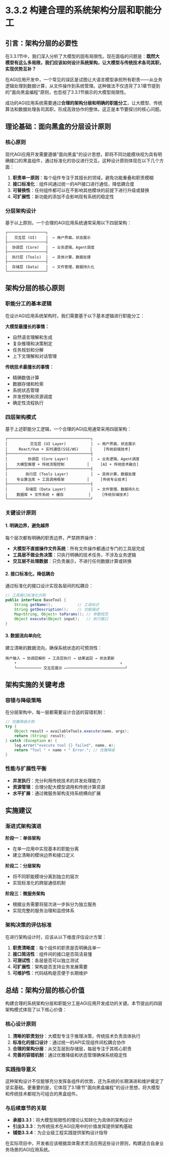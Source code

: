 # 3.3.2 构建合理的系统架构分层和职能分工

## 引言：架构分层的必要性

在3.3.1节中，我们深入分析了大模型的固有局限性。现在面临的问题是：**既然大模型有这么多局限，我们应该如何设计系统架构，让大模型与传统技术各司其职，实现优势互补？**

在AGI应用开发中，一个常见的误区是试图让大语言模型承担所有职责——从业务逻辑处理到数据计算，从文件操作到系统管理。这种做法不仅违背了3.1章节提到的"面向黑盒编程"原则，也忽视了3.3.1节揭示的大模型局限性。

成功的AGI应用系统需要通过**合理的架构分层和明确的职能分工**，让大模型、传统算法和数据处理各司其职，形成高效协作的整体。这正是本节要探讨的核心问题。

## 理论基础：面向黑盒的分层设计原则

### 核心原则

现代AGI应用开发需要遵循"面向黑盒"的设计思想，即将不同功能模块视为具有明确接口的黑盒组件，通过标准化的协议进行交互。这种设计原则体现在以下几个方面：

1. **职责单一原则**：每个组件专注于其擅长的领域，避免功能重叠和职责模糊
2. **接口标准化**：组件间通过统一的API接口进行通信，降低耦合度
3. **可替换性**：任何组件都可以在不影响其他模块的前提下进行升级或替换
4. **可扩展性**：新功能的添加不会影响现有系统的稳定性

### 分层架构设计

基于以上原则，一个合理的AGI应用系统通常采用以下四层架构：

```
┌─────────────────┐
│   交互层 (UI)    │  ← 用户界面，状态展示
├─────────────────┤
│  协调层 (Core)   │  ← 业务逻辑，Agent调度
├─────────────────┤
│  执行层 (Tools)  │  ← 具体计算，数据处理
├─────────────────┤
│  存储层 (Data)   │  ← 文件管理，数据持久化
└─────────────────┘
```

## 架构分层的核心原则

### 职能分工的基本逻辑

在设计AGI应用系统架构时，我们需要基于以下基本逻辑进行职能分工：

**大模型最擅长的事情：**
- 自然语言理解和生成
- 复杂推理和决策制定  
- 任务规划和分解
- 上下文理解和对话管理

**传统技术最擅长的事情：**
- 精确数值计算
- 数据存储和检索
- 系统状态管理
- 并发控制和资源调度
- 确定性流程执行

### 四层架构模式

基于上述职能分工逻辑，一个合理的AGI应用通常采用四层架构：

```
┌─────────────────────────────────────┐
│          交互层 (UI Layer)           │  ← 用户界面，状态展示
│     React/Vue + 实时通信(SSE/WS)     │     [传统前端技术]
├─────────────────────────────────────┤
│         协调层 (Core Layer)          │  ← 业务逻辑，Agent调度  
│    大模型推理 + 传统流程控制          │     [AI + 传统技术融合]
├─────────────────────────────────────┤
│        执行层 (Tools Layer)          │  ← 具体计算，数据处理
│    专业算法库 + 工具调用框架          │     [传统专业技术]
├─────────────────────────────────────┤
│        存储层 (Data Layer)           │  ← 文件管理，数据持久化
│    数据库 + 文件系统 + 缓存           │     [传统存储技术]
└─────────────────────────────────────┘
```

### 关键设计原则

#### 1. 明确边界，避免越界

每个层次都有明确的职责边界，严禁跨界操作：

- **大模型不直接操作文件系统**：所有文件操作都通过专门的工具层完成
- **工具层不做业务决策**：只执行明确的技术任务，不涉及业务逻辑
- **交互层不处理数据**：只负责展示，不进行任何数据计算或转换

#### 2. 接口标准化，降低耦合

通过标准化的接口设计实现各层间的松耦合：

```java
// 工具接口标准化示例
public interface BaseTool {
    String getName();           // 工具标识
    String getDescription();    // 功能描述  
    Map<String, Object> toParams(); // 参数规范
    Object execute(Object input);   // 执行接口
}
```

#### 3. 数据流向单向化

建立清晰的数据流向，确保系统状态的可预测性：

```
用户输入 → 协调层解析 → 工具层执行 → 结果返回 → 状态更新
    ↑                                              ↓
    └─────────── 交互层展示 ←──────────────────────────┘
```

## 架构实施的关键考虑

### 容错与降级策略

在分层架构中，每一层都需要设计合适的容错机制：

```java
// 优雅降级示例
try {
    Object result = availableTools.execute(name, args);
    return (String) result;
} catch (Exception e) {
    log.error("execute tool {} failed", name, e);
    return "Tool " + name + " Error."; // 优雅降级
}
```

### 性能与扩展性平衡

- **并发执行**：充分利用传统技术的并发处理能力
- **资源管理**：合理分配大模型调用和传统计算资源
- **水平扩展**：通过微服务架构支持系统横向扩展

## 实施建议

### 渐进式架构演进

**阶段一：单体架构**
- 在单一应用中实现基本的职能分离
- 建立清晰的模块边界和接口定义

**阶段二：分层架构**  
- 将不同职能模块分离到独立的层次
- 实现标准化的跨层通信机制

**阶段三：微服务架构**
- 根据业务需要将层次进一步拆分为独立服务
- 实现完整的服务治理和监控体系

### 架构决策的评估标准

在进行架构设计时，应该从以下维度评估设计方案：

1. **职责清晰度**：每个组件的职责是否明确且单一
2. **接口简洁性**：组件间的接口是否简洁易懂
3. **可测试性**：各层是否可以独立测试
4. **可扩展性**：架构是否支持业务发展需要
5. **可维护性**：代码结构是否便于长期维护

## 总结：架构分层的核心价值

构建合理的系统架构分层和职能分工是AGI应用开发成功的关键。本节提出的四层架构模式体现了以下核心价值：

### 核心设计原则
1. **清晰的职责划分**：大模型专注于推理决策，传统技术负责具体执行
2. **标准化的接口设计**：通过统一的API实现组件间松耦合协作  
3. **合理的架构分层**：从交互层到存储层，每层专注于其核心职责
4. **完善的容错机制**：通过优雅降级和状态管理确保系统稳定性

### 实践指导意义
这种架构设计不仅能够充分发挥各组件的优势，还为系统的长期演进和维护奠定了坚实基础。更重要的是，它体现了3.1章节"面向黑盒编程"的设计思想，将大模型和传统技术都视为可组合的黑盒组件。

### 与后续章节的关联
- **承接3.3.1**：将大模型局限性的理论认知转化为具体的架构设计
- **引出3.3.3**：为传统技术在AGI应用中的价值发挥提供架构基础
- **铺垫3.3.4**：为企业级工程实践提供架构设计指导

在实际项目中，开发者应该根据具体需求灵活应用这些设计原则，构建适合自身业务场景的AGI应用系统。
